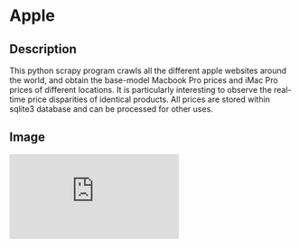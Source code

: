 # Apple

## Description

This python scrapy program crawls all the different apple websites around the world, and obtain the base-model Macbook Pro
prices and iMac Pro prices of different locations. It is particularly interesting to observe the real-time price disparities of identical
products. All prices are stored within sqlite3 database and can be processed for other uses.

## Image

![Example Processed Data](https://github.com/Felix-Suen/Apple/blob/master/mbp%20prices.pdf)
